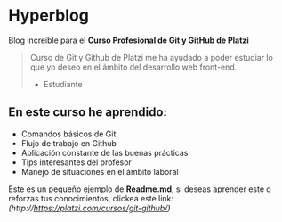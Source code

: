 # Hyperblog
Blog increible para el **Curso Profesional de Git y GitHub de Platzi**
>  Curso de Git y Github de Platzi me ha ayudado a poder estudiar lo que yo deseo en el ámbito del desarrollo web front-end.
> - Estudiante

## En este curso he aprendido:
- Comandos básicos de Git
- Flujo de trabajo en Github
- Aplicación constante de las buenas prácticas
- Tips interesantes del profesor
- Manejo de situaciones en el ámbito laboral

Este es un pequeño ejemplo de **Readme.md**, si deseas aprender este o reforzas tus conocimientos, clickea este link: *(http://https://platzi.com/cursos/git-github/)*
